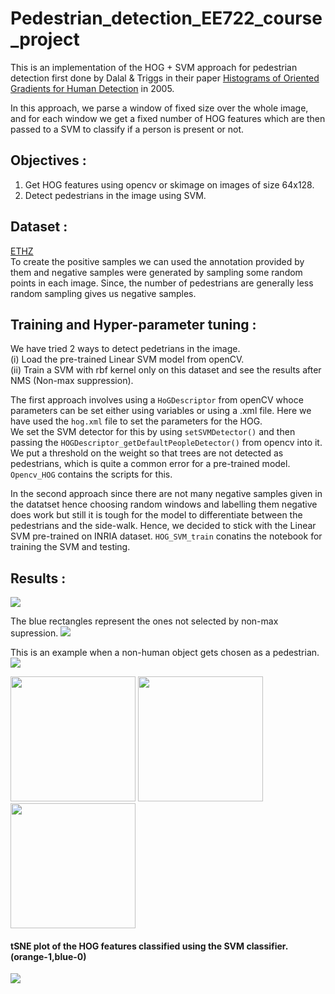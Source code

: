# Pedestrian_detection_EE722_course_project

This is an implementation of the HOG + SVM approach for pedestrian detection first done by Dalal & Triggs in their paper [Histograms of Oriented Gradients for Human Detection](https://lear.inrialpes.fr/people/triggs/pubs/Dalal-cvpr05.pdf) in 2005.

In this approach, we parse a window of fixed size over the whole image, and for each window we get a fixed number of HOG features which are then passed to a SVM to classify if a person is present or not.

## Objectives :
1. Get HOG features using opencv or skimage on images of size 64x128.
2. Detect pedestrians in the image using SVM.

## Dataset :
[ETHZ](https://data.vision.ee.ethz.ch/cvl/aess/dataset/)\
To create the positive samples we can used the annotation provided by them and negative samples were generated by sampling some random points in each image. Since, the number of pedestrians are generally less random sampling gives us negative samples.

## Training and Hyper-parameter tuning :
We have tried 2 ways to detect pedetrians in the image.\
(i) Load the pre-trained Linear SVM model from openCV.\
(ii) Train a SVM with rbf kernel only on this dataset and see the results after NMS (Non-max suppression).

The first approach involves using a `HoGDescriptor` from openCV whoce parameters can be set either using variables or using a .xml file. Here we have used the `hog.xml` file to set the parameters for the HOG.\
We set the SVM detector for this by using `setSVMDetector()` and then passing the `HOGDescriptor_getDefaultPeopleDetector()` from opencv into it. We put a threshold on the weight so that trees are not detected as pedestrians, which is quite a common error for a pre-trained model. `Opencv_HOG` contains the scripts for this.

In the second approach since there are not many negative samples given in the datatset hence choosing random windows and labelling them negative does work but still it is tough for the model to differentiate between the pedestrians and the side-walk. Hence, we decided to stick with the Linear SVM pre-trained on INRIA dataset. `HOG_SVM_train` conatins the notebook for training the SVM and testing.

## Results : 
<img src="https://github.com/Dibyakanti/Pedestrian_detection_EE722_course_project/blob/main/results/1.png">

The blue rectangles represent the ones not selected by non-max supression.
<img src="https://github.com/Dibyakanti/Pedestrian_detection_EE722_course_project/blob/main/results/2.png">

This is an example when a non-human object gets chosen as a pedestrian.
<img src="https://github.com/Dibyakanti/Pedestrian_detection_EE722_course_project/blob/main/results/3.png">
<p float="left">
  <img src="https://github.com/Dibyakanti/Pedestrian_detection_EE722_course_project/blob/main/results/4.png" width="200" />
  <img src="https://github.com/Dibyakanti/Pedestrian_detection_EE722_course_project/blob/main/results/5.png" width="200" /> 
  <img src="https://github.com/Dibyakanti/Pedestrian_detection_EE722_course_project/blob/main/results/6.png" width="200" />
</p>
<!-- <img src="https://github.com/Dibyakanti/Pedestrian_detection_EE722_course_project/blob/main/results/4.png">
<img src="https://github.com/Dibyakanti/Pedestrian_detection_EE722_course_project/blob/main/results/5.png">
<img src="https://github.com/Dibyakanti/Pedestrian_detection_EE722_course_project/blob/main/results/6.png">
<img src="https://github.com/Dibyakanti/Pedestrian_detection_EE722_course_project/blob/main/results/7.png"> -->

#### tSNE plot of the HOG features classified using the SVM classifier. (orange-1,blue-0)
<img src="https://github.com/Dibyakanti/Pedestrian_detection_EE722_course_project/blob/main/results/tSNE-plot.png">
